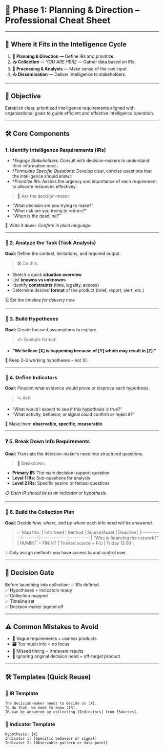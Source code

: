 # 🧩 Phase 1: Planning & Direction – Professional Cheat Sheet

---

## 🔄 Where it Fits in the Intelligence Cycle

1. 📌 **Planning & Direction** — Define IRs and prioritize.
2. 📥 **Collection** — *YOU ARE HERE* — Gather data based on IRs.
3. 🧠 **Processing & Analysis** — Make sense of the raw input.
4. 📤 **Dissemination** — Deliver intelligence to stakeholders.

---

## 🎯 Objective
Establish clear, prioritized intelligence requirements aligned with organizational goals to guide efficient and effective intelligence operation.

---

## 🛠️ Core Components

### 1. Identify Intelligence Requirements (IRs)

- **Engage Stakeholders*: Consult with decision-makers to understand their information nees.
- **Formulate Specific Questions*: Develop clear, concise questions that the intelligence should answr.
- **Prioritize IRs*: Assess the urgency and importance of each requirement to allocate resources effectivey.

> 💬 Ask the decision-maker:
- “What decision are you trying to make?”
- “What risk are you trying to reduce?”
- “When is the deadline?”

📌 *Write it down. Confirm in plain language.*

---

### 🧠 2. Analyze the Task (Task Analysis)  
**Goal:** Define the context, limitations, and required output.

> 🛠 Do this:
- Sketch a quick **situation overview**
- List **knowns vs unknowns**
- Identify **constraints** (time, legality, access)
- Determine desired **format** of the product (brief, report, alert, etc.)

🗓 *Set the timeline for delivery now.*

---

### 🔮 3. Build Hypotheses  
**Goal:** Create focused assumptions to explore.

> ✍️ Example format:
- **“We believe [X] is happening because of [Y] which may result in [Z].”**

🎯 Keep 2–3 working hypotheses – not 10.

---

### 📍 4. Define Indicators  
**Goal:** Pinpoint what evidence would prove or disprove each hypothesis.

> 🔍 Ask:
- “What would I expect to see if this hypothesis is true?”
- “What activity, behavior, or signal could confirm or reject it?”

🧪 Make them **observable, specific, measurable**.

---

### ❓ 5. Break Down Info Requirements  
**Goal:** Translate the decision-maker’s need into structured questions.

> 🎯 Breakdown:
- **Primary IR:** The main decision-support question
- **Level 1 IRs:** Sub-questions for analysis
- **Level 2 IRs:** Specific yes/no or factual questions

📋 *Each IR should tie to an indicator or hypothesis.*

---

### 📡 6. Build the Collection Plan  
**Goal:** Decide *how, where, and by whom* each info need will be answered.

> ✅ Map this:
| Info Need | Method | Source/Asset | Deadline |
|-----------|--------|--------------|----------|
| “Who is financing the network?” | HUMINT + FININT | Trusted source + FIU | Friday 12:00 |

💡 Only assign methods you have access to and control over.

---

## 🚦 Decision Gate

Before launching into collection:
✅ IRs defined  
✅ Hypotheses + Indicators ready  
✅ Collection mapped  
✅ Timeline set  
✅ Decision-maker signed off  

---

## ⚠️ Common Mistakes to Avoid

- 🔄 Vague requirements = useless products  
- 🗃 Too much info = no focus  
- 📆 Missed timing = irrelevant results  
- 🎯 Ignoring original decision need = off-target product

---

## 🛠 Templates (Quick Reuse)

### 🎯 IR Template
```
The decision-maker needs to decide on [X].
To do that, we need to know [IR].
IR can be answered by collecting [Indicators] from [Sources].
```

### 📍 Indicator Template
```
Hypothesis: [X]
Indicator 1: [Specific behavior or signal]
Indicator 2: [Observable pattern or data point]
```
